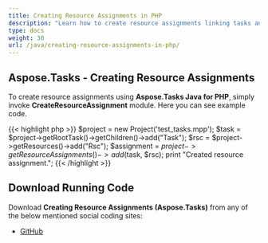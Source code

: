 ```yaml
---
title: Creating Resource Assignments in PHP
description: "Learn how to create resource assignments linking tasks and resources in Microsoft Project (MPP/XML) files using Aspose.Tasks Java for PHP."
type: docs
weight: 30
url: /java/creating-resource-assignments-in-php/
---
```


## **Aspose.Tasks - Creating Resource Assignments**
To create resource assignments using **Aspose.Tasks Java for PHP**, simply invoke **CreateResourceAssignment** module. Here you can see example code.

{{< highlight php >}}
$project = new Project('test_tasks.mpp');
$task = $project->getRootTask()->getChildren()->add("Task");
$rsc = $project->getResources()->add("Rsc");
$assignment = $project->getResourceAssignments()->add($task, $rsc);
print "Created resource assignment.";
{{< /highlight >}}

## **Download Running Code**
Download **Creating Resource Assignments (Aspose.Tasks)** from any of the below mentioned social coding sites:

- [GitHub](https://github.com/aspose-tasks/Aspose.Tasks-for-Java/blob/master/Plugins/Aspose_Tasks_Java_for_PHP/src/aspose/tasks/WorkingWithResourceAssignments/CreateResourceAssignment.php)
